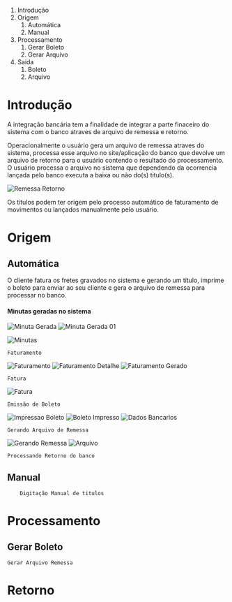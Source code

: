 <!-- TITLE: Integração Bancária -->
<!-- SUBTITLE: Integração Bancária a Pagar -->

1. Introdução
1. Origem
	1. Automática
	2. Manual
2. Processamento
	1. Gerar Boleto
	2. Gerar Arquivo
3. Saida
	1. Boleto
	2. Arquivo
# Introdução
A integração bancária tem a finalidade de integrar a parte finaceiro do sistema com o banco atraves de arquivo de remessa e retorno.

Operacionalmente o usuário gera um arquivo de remessa atraves do sistema, processa esse arquivo no site/aplicação do banco que devolve um arquivo de retorno para o usuário contendo o resultado do processamento. O usuário processa o arquivo no sistema que dependendo da ocorrencia lançada pelo banco executa a baixa ou não do(s) titulo(s).

![Remessa Retorno](/uploads/remessa-retorno.png "Remessa Retorno")

Os títulos podem ter origem pelo processo automático de faturamento de movimentos ou lançados manualmente pelo usuário.

# Origem
## Automática
O cliente fatura os fretes gravados no sistema e gerando um título, imprime o boleto para enviar ao seu cliente e gera o arquivo de remessa para processar no banco.

#### Minutas geradas no sistema

![Minuta Gerada](/uploads/minuta-gerada.jpg "Minuta Gerada") ![Minuta Gerada 01](/uploads/minuta-gerada-01.jpg "Minuta Gerada 01")

![Minutas](/uploads/minutas.jpg "Minutas")

	Faturamento
![Faturamento](/uploads/faturamento.jpg "Faturamento")
![Faturamento Detalhe](/uploads/faturamento-detalhe.jpg "Faturamento Detalhe")
![Faturamento Gerado](/uploads/faturamento-gerado.jpg "Faturamento Gerado")

	Fatura
![Fatura](/uploads/fatura.jpg "Fatura")

	Emissão de Boleto
	
![Impressao Boleto](/uploads/impressao-boleto.jpg "Impressao Boleto")
![Boleto Impresso](/uploads/boleto-impresso.jpg "Boleto Impresso")
![Dados Bancarios](/uploads/dados-bancarios.jpg "Dados Bancarios")

	Gerando Arquivo de Remessa
	
![Gerando Remessa](/uploads/gerando-remessa.jpg "Gerando Remessa")
![Arquivo](/uploads/arquivo.jpg "Arquivo")

	Processando Retorno do banco

## Manual
		Digitação Manual de titulos

# Processamento

## Gerar Boleto

	Gerar Arquivo Remessa
	
# Retorno
